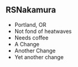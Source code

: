 ## RSNakamura

- Portland, OR
- Not fond of heatwaves
- Needs coffee
- A Change
- Another Change
- Yet another change
